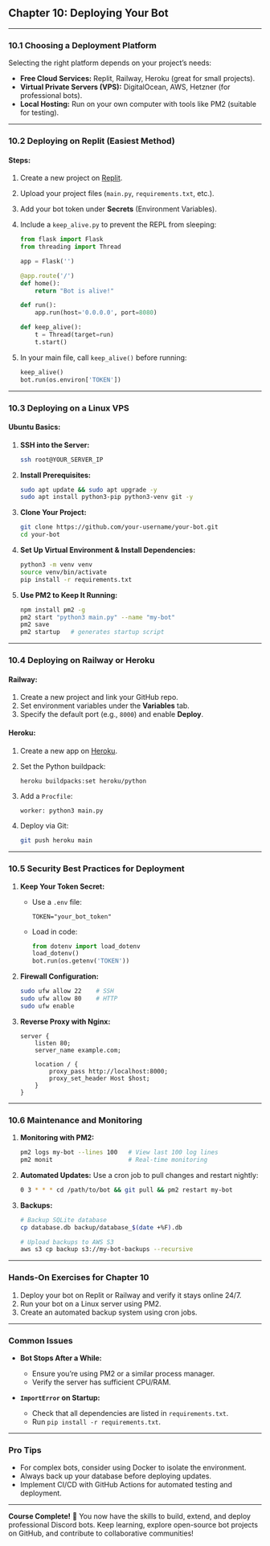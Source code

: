 ## Chapter 10: Deploying Your Bot

---

### 10.1 Choosing a Deployment Platform

Selecting the right platform depends on your project’s needs:

* **Free Cloud Services:** Replit, Railway, Heroku (great for small projects).
* **Virtual Private Servers (VPS):** DigitalOcean, AWS, Hetzner (for professional bots).
* **Local Hosting:** Run on your own computer with tools like PM2 (suitable for testing).

---

### 10.2 Deploying on Replit (Easiest Method)

#### Steps:

1. Create a new project on [Replit](https://replit.com).
2. Upload your project files (`main.py`, `requirements.txt`, etc.).
3. Add your bot token under **Secrets** (Environment Variables).
4. Include a `keep_alive.py` to prevent the REPL from sleeping:

   ```python
   from flask import Flask
   from threading import Thread

   app = Flask('')

   @app.route('/')
   def home():
       return "Bot is alive!"

   def run():
       app.run(host='0.0.0.0', port=8080)

   def keep_alive():
       t = Thread(target=run)
       t.start()
   ```
5. In your main file, call `keep_alive()` before running:

   ```python
   keep_alive()
   bot.run(os.environ['TOKEN'])
   ```

---

### 10.3 Deploying on a Linux VPS

#### Ubuntu Basics:

1. **SSH into the Server:**

   ```bash
   ssh root@YOUR_SERVER_IP
   ```
2. **Install Prerequisites:**

   ```bash
   sudo apt update && sudo apt upgrade -y
   sudo apt install python3-pip python3-venv git -y
   ```
3. **Clone Your Project:**

   ```bash
   git clone https://github.com/your-username/your-bot.git
   cd your-bot
   ```
4. **Set Up Virtual Environment & Install Dependencies:**

   ```bash
   python3 -m venv venv
   source venv/bin/activate
   pip install -r requirements.txt
   ```
5. **Use PM2 to Keep It Running:**

   ```bash
   npm install pm2 -g
   pm2 start "python3 main.py" --name "my-bot"
   pm2 save
   pm2 startup   # generates startup script
   ```

---

### 10.4 Deploying on Railway or Heroku

#### Railway:

1. Create a new project and link your GitHub repo.
2. Set environment variables under the **Variables** tab.
3. Specify the default port (e.g., `8000`) and enable **Deploy**.

#### Heroku:

1. Create a new app on [Heroku](https://heroku.com).
2. Set the Python buildpack:

   ```bash
   heroku buildpacks:set heroku/python
   ```
3. Add a `Procfile`:

   ```
   worker: python3 main.py
   ```
4. Deploy via Git:

   ```bash
   git push heroku main
   ```

---

### 10.5 Security Best Practices for Deployment

1. **Keep Your Token Secret:**

   * Use a `.env` file:

     ```env
     TOKEN="your_bot_token"
     ```
   * Load in code:

     ```python
     from dotenv import load_dotenv
     load_dotenv()
     bot.run(os.getenv('TOKEN'))
     ```
2. **Firewall Configuration:**

   ```bash
   sudo ufw allow 22    # SSH
   sudo ufw allow 80    # HTTP
   sudo ufw enable
   ```
3. **Reverse Proxy with Nginx:**

   ```nginx
   server {
       listen 80;
       server_name example.com;

       location / {
           proxy_pass http://localhost:8000;
           proxy_set_header Host $host;
       }
   }
   ```

---

### 10.6 Maintenance and Monitoring

1. **Monitoring with PM2:**

   ```bash
   pm2 logs my-bot --lines 100   # View last 100 log lines
   pm2 monit                     # Real-time monitoring
   ```
2. **Automated Updates:**
   Use a cron job to pull changes and restart nightly:

   ```bash
   0 3 * * * cd /path/to/bot && git pull && pm2 restart my-bot
   ```
3. **Backups:**

   ```bash
   # Backup SQLite database
   cp database.db backup/database_$(date +%F).db

   # Upload backups to AWS S3
   aws s3 cp backup s3://my-bot-backups --recursive
   ```

---

### Hands-On Exercises for Chapter 10

1. Deploy your bot on Replit or Railway and verify it stays online 24/7.
2. Run your bot on a Linux server using PM2.
3. Create an automated backup system using cron jobs.

---

### Common Issues

* **Bot Stops After a While:**

  * Ensure you’re using PM2 or a similar process manager.
  * Verify the server has sufficient CPU/RAM.
* **`ImportError` on Startup:**

  * Check that all dependencies are listed in `requirements.txt`.
  * Run `pip install -r requirements.txt`.

---

### Pro Tips

* For complex bots, consider using Docker to isolate the environment.
* Always back up your database before deploying updates.
* Implement CI/CD with GitHub Actions for automated testing and deployment.

---

**Course Complete!** 🎉
You now have the skills to build, extend, and deploy professional Discord bots. Keep learning, explore open-source bot projects on GitHub, and contribute to collaborative communities!